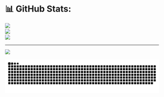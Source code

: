 # 📊 GitHub Stats:
![](https://github-readme-stats.vercel.app/api?username=Senuja0x&theme=dark&hide_border=false&include_all_commits=true&count_private=true)<br/>
![](https://nirzak-streak-stats.vercel.app/?user=Senuja0x&theme=dark&hide_border=false)<br/>
![](https://github-readme-stats.vercel.app/api/top-langs/?username=Senuja0x&theme=dark&hide_border=false&include_all_commits=true&count_private=true&layout=compact)

---
[![](https://visitcount.itsvg.in/api?id=Senuja0x&icon=0&color=13)](https://visitcount.itsvg.in)

<!-- Proudly created with GPRM ( https://gprm.itsvg.in ) -->
<picture>
  <source media="(prefers-color-scheme: dark)" srcset="https://raw.githubusercontent.com/Senuja0x/Senuja0x/output/github-snake-dark.svg" />
  <source media="(prefers-color-scheme: light)" srcset="https://raw.githubusercontent.com/Senuja0x/Senuja0x/output/github-snake.svg" />
  <img alt="github-snake" src="https://raw.githubusercontent.com/Senuja0x/Senuja0x/output/github-snake.svg" />
</picture>
